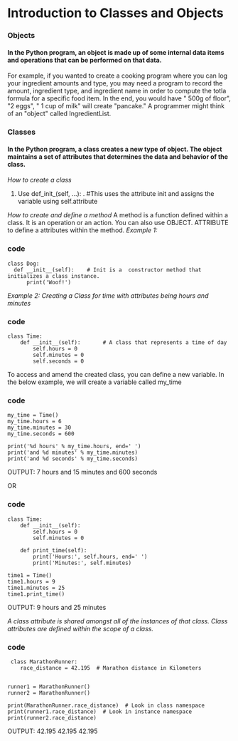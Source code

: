 # Introduction to Classes and Objects

### Objects
#### In the Python program, an object is made up of some internal data items and operations that can be performed on that data. 

For example, if you wanted to create a cooking program where you can log your ingredient amounts and type, you may need a program to record the amount, ingredient type, and ingredient name in order to compute the totla formula for a specific food item. In the end, you would have " 500g of floor", "2 eggs", " 1 cup of milk" will create "pancake."  A programmer might think of an "object" called IngredientList. 

### Classes
#### In the Python program, a class creates a new type of object. The object maintains a set of attributes that determines the data and behavior of the class. 

*How to create a class*

1. Use def_init_(self, ...): .  #This uses the attribute init and assigns the variable using self.attribute 

*How to create and define a method*
 A method is a function defined within a class. It is an operation or an action. You can also use OBJECT. ATTRIBUTE to define a attributes within the method.
*Example 1:*
### code
    class Dog:
      def __init__(self):    # Init is a  constructor method that initializes a class instance.
          print('Woof!')
        
*Example 2: Creating a Class for time with attributes being hours and minutes*
### code
    class Time:
        def __init__(self):       # A class that represents a time of day 
            self.hours = 0
            self.minutes = 0
            self.seconds = 0
        
To access and amend the created class, you can define a new variable. In the below example, we will create a variable called my_time
### code
    my_time = Time()
    my_time.hours = 6
    my_time.minutes = 30
    my_time.seconds = 600

    print('%d hours' % my_time.hours, end=' ')
    print('and %d minutes' % my_time.minutes)
    print('and %d seconds' % my_time.seconds)
OUTPUT: 7 hours and 15 minutes and  600 seconds

OR 

### code
    class Time:
        def __init__(self):
            self.hours = 0
            self.minutes = 0

        def print_time(self):
            print('Hours:', self.hours, end=' ')
            print('Minutes:', self.minutes)

    time1 = Time()
    time1.hours = 9
    time1.minutes = 25
    time1.print_time()
 OUTPUT: 9 hours and 25 minutes
 
 *A class attribute is shared amongst all of the instances of that class. Class attributes are defined within the scope of a class.*
 ### code 
     class MarathonRunner:
        race_distance = 42.195  # Marathon distance in Kilometers

      
    runner1 = MarathonRunner()
    runner2 = MarathonRunner()

    print(MarathonRunner.race_distance)  # Look in class namespace
    print(runner1.race_distance)  # Look in instance namespace
    print(runner2.race_distance)
    
 OUTPUT: 
 42.195
 42.195
 42.195
